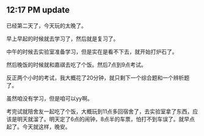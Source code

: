 12:17 PM update
---
已经第二天了，今天玩的太晚了。

早上早起的时候就去学习了，然后就是复习了。

中午的时候去实验室准备学习，但是实在是看不下去，就开始打炉石了。

然后晚饭的时候就和嘉祺去吃了个饭。然后7点到9点考试。

反正两个小时的考试，我大概花了20分钟，就只剩下一个综合题和一个辨析题了。

虽然咱没有学习，但是咱可以yy啊。

考完试就陪舍友一起吃了个饭，大概玩到11点多回宿舍了，去实验室拿了东西，应该是明天就溜了。明天定了6点的闹钟，8点半的车票，怕打不到车误了。就早点起了。今天就这样，晚安。
